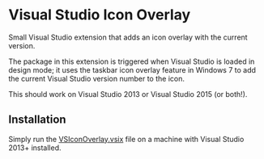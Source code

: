 # Visual Studio Icon Overlay
Small Visual Studio extension that adds an icon overlay with the current version.

The package in this extension is triggered when Visual Studio is loaded in design mode; it uses the taskbar icon overlay feature in Windows 7 to add the current Visual Studio version number to the icon. 

This should work on Visual Studio 2013 or Visual Studio 2015 (or both!).

## Installation
Simply run the [VSIconOverlay.vsix](https://github.com/timsneath/VSIconOverlay/blob/master/VSIconOverlay.vsix?raw=true) file on a machine with Visual Studio 2013+ installed.

